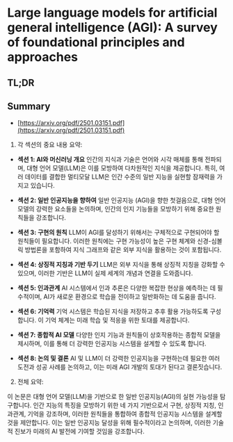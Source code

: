 # Large language models for artificial general intelligence (AGI): A survey of foundational principles and approaches
## TL;DR
## Summary
- [https://arxiv.org/pdf/2501.03151.pdf](https://arxiv.org/pdf/2501.03151.pdf)

1. 각 섹션의 중요 내용 요약:

- **섹션 1: AI와 머신러닝 개요**
    인간의 지식과 기술은 언어와 시각 매체를 통해 전파되며, 대형 언어 모델(LLM)은 이를 모방하여 다차원적인 지식을 제공합니다. 특히, 여러 데이터를 결합한 멀티모달 LLM은 인간 수준의 일반 지능을 실현할 잠재력을 가지고 있습니다.

- **섹션 2: 일반 인공지능을 향하여**
    일반 인공지능 (AGI)을 향한 첫걸음으로, 대형 언어 모델의 강력한 요소들을 논의하며, 인간의 인지 기능들을 모방하기 위해 중요한 원칙들을 강조합니다.

- **섹션 3: 구현의 원칙**
    LLM이 AGI를 달성하기 위해서는 구체적으로 구현되어야 할 원칙들이 필요합니다. 이러한 원칙에는 구현 가능성이 높은 구현 체계와 신경-심볼릭 방법론을 포함하여 지식 그래프와 같은 외부 지식을 활용하는 것이 포함됩니다.

- **섹션 4: 상징적 지칭과 기반 두기**
    LLM은 외부 지식을 통해 상징적 지칭을 강화할 수 있으며, 이러한 기반은 LLM이 실제 세계의 개념과 연결을 도와줍니다.

- **섹션 5: 인과관계**
    AI 시스템에서 인과 추론은 다양한 복잡한 현상을 예측하는 데 필수적이며, AI가 새로운 환경으로 학습을 전이하고 일반화하는 데 도움을 줍니다.

- **섹션 6: 기억력**
    기억 시스템은 학습된 지식을 저장하고 추후 활용 가능하도록 구성합니다. 이 기억 체계는 미래 학습 및 적응을 위한 토대를 제공합니다.

- **섹션 7: 종합적 AI 모델**
    다양한 인지 기능과 원칙들이 상호작용하는 종합적 모델을 제시하며, 이를 통해 더 강력한 인공지능 시스템을 설계할 수 있도록 합니다.

- **섹션 8: 논의 및 결론**
    AI 및 LLM이 더 강력한 인공지능을 구현하는데 필요한 여러 도전과 성공 사례를 논의하고, 이는 미래 AGI 개발의 토대가 된다고 결론짓습니다.

2. 전체 요약:

이 논문은 대형 언어 모델(LLM)을 기반으로 한 일반 인공지능(AGI)의 실현 가능성을 탐구합니다. 인간 지능의 특징을 모방하기 위한 네 가지 기반으로서 구현, 상징적 지칭, 인과관계, 기억을 강조하며, 이러한 원칙들을 통합하여 종합적 인공지능 시스템을 설계할 것을 제안합니다. 이는 일반 인공지능 달성을 위해 필수적이라고 논의하며, 이러한 기술적 진보가 미래의 AI 발전에 기여할 것임을 강조합니다.